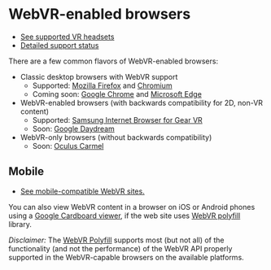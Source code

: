# WebVR-enabled browsers

* [See supported VR headsets](/get-started/headsets)
* [Detailed support status](https://iswebvrready.com)

There are a few common flavors of WebVR-enabled browsers:

* Classic desktop browsers with WebVR support
    * Supported: [Mozilla Firefox](/browsers/firefox) and [Chromium](/browsers/chrome)
    * Coming soon: [Google Chrome](/browsers/chrome) and [Microsoft Edge](/browsers/edge)
* WebVR-enabled browsers (with backwards compatibility for 2D, non-VR content)
    * Supported: [Samsung Internet Browser for Gear VR](/browsers/samsung-internet-browser-for-gear-vr)
    * Soon: [Google Daydream](/browsers/chrome-daydream)
* WebVR-only browsers (without backwards compatibility)
    * Soon: [Oculus Carmel](/browsers/oculus-carmel)


## Mobile

* [See mobile-compatible WebVR sites.](/directory/?platform=mobile)

You can also view WebVR content in a browser on iOS or Android phones using a [Google Cardboard viewer](https://vr.google.com/cardboard/manufacturers/), if the web site uses [WebVR polyfill](https://github.com/googlevr/webvr-polyfill) library.

*Disclaimer:* The [WebVR Polyfill](https://github.com/borismus/webvr-polyfil) supports most (but not all) of the functionality (and not the performance) of the WebVR API properly supported in the WebVR-capable browsers on the available platforms.
